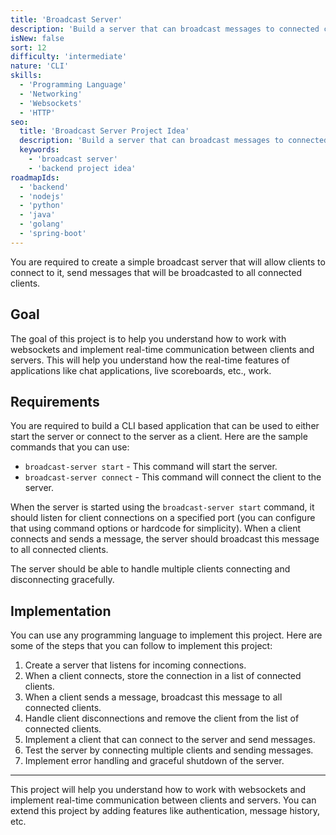 ```yaml
---
title: 'Broadcast Server'
description: 'Build a server that can broadcast messages to connected clients.'
isNew: false
sort: 12
difficulty: 'intermediate'
nature: 'CLI'
skills:
  - 'Programming Language'
  - 'Networking'
  - 'Websockets'
  - 'HTTP'
seo:
  title: 'Broadcast Server Project Idea'
  description: 'Build a server that can broadcast messages to connected clients.'
  keywords:
    - 'broadcast server'
    - 'backend project idea'
roadmapIds:
  - 'backend'
  - 'nodejs'
  - 'python'
  - 'java'
  - 'golang'
  - 'spring-boot'
---
```


You are required to create a simple broadcast server that will allow clients to connect to it, send messages that will be broadcasted to all connected clients.

## Goal

The goal of this project is to help you understand how to work with websockets and implement real-time communication between clients and servers. This will help you understand how the real-time features of applications like chat applications, live scoreboards, etc., work.

## Requirements

You are required to build a CLI based application that can be used to either start the server or connect to the server as a client. Here are the sample commands that you can use:

- `broadcast-server start` - This command will start the server.
- `broadcast-server connect` - This command will connect the client to the server.

When the server is started using the `broadcast-server start` command, it should listen for client connections on a specified port (you can configure that using command options or hardcode for simplicity). When a client connects and sends a message, the server should broadcast this message to all connected clients.

The server should be able to handle multiple clients connecting and disconnecting gracefully.

## Implementation

You can use any programming language to implement this project. Here are some of the steps that you can follow to implement this project:

1. Create a server that listens for incoming connections.
2. When a client connects, store the connection in a list of connected clients.
3. When a client sends a message, broadcast this message to all connected clients.
4. Handle client disconnections and remove the client from the list of connected clients.
5. Implement a client that can connect to the server and send messages.
6. Test the server by connecting multiple clients and sending messages.
7. Implement error handling and graceful shutdown of the server.

<hr />

This project will help you understand how to work with websockets and implement real-time communication between clients and servers. You can extend this project by adding features like authentication, message history, etc.
